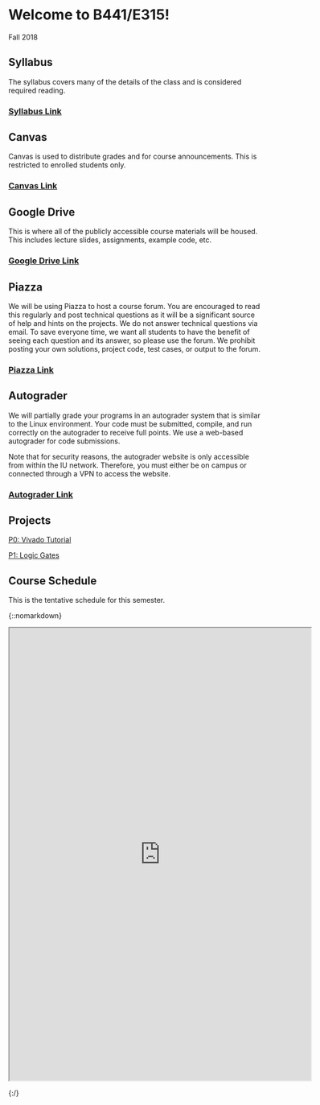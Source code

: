 # Welcome to B441/E315!

Fall 2018

## Syllabus

The syllabus covers many of the details of the class and is considered required
reading. 

### [Syllabus Link](https://docs.google.com/document/d/e/2PACX-1vT7TNV4EW2wFGcmBubDebvns7ZI7QVURaFrLkGgaNw9PKo-o29OirHDP5riQ4OXBM39IEjF6rFc4_Di/pub)

## Canvas

Canvas is used to distribute grades and for course announcements.  This is
restricted to enrolled students only.

### [Canvas Link](https://iu.instructure.com/courses/1737693)

## Google Drive

This is where all of the publicly accessible course materials will be housed.
This includes lecture slides, assignments, example code, etc.  

### [Google Drive Link](https://drive.google.com/drive/folders/1D1-HrIt-PcKSHfEDEsPc7CJWWazd_74l?usp=sharing)

## Piazza

We will be using Piazza to host a course forum.  You are encouraged to read this
regularly and post technical questions as it will be a significant source of
help and hints on the projects. We do not answer technical questions via email.
To save everyone time, we want all students to have the benefit of
seeing each question and its answer, so please use the forum. We prohibit
posting your own solutions, project code, test cases, or output to the forum.

### [Piazza Link](https://piazza.com/class/jkih6n5kn6c1xh)


## Autograder

We will partially grade your programs in an autograder system that is similar to
the Linux environment. Your code must be submitted, compile, and run correctly
on the autograder to receive full points. We use a web-based autograder for code submissions. 

Note that for security reasons, the autograder website is only accessible from within the IU network.  Therefore, you must either be on campus or connected through a VPN to access the website.

### [Autograder Link](https://autograder.sice.indiana.edu)

## Projects

[P0: Vivado
Tutorial](https://docs.google.com/document/d/e/2PACX-1vTFs5damCubkKJ8IMnJnYjyeaS9B_t-tUjOw_3ol77GBCl77m-IzO_8RyAZxC-MrU_bMftUPsFtmfyX/pub)

[P1: Logic
Gates](https://docs.google.com/document/d/e/2PACX-1vQUCst5t_XMw0JDWeCxtTcqQeD-h1-1fRLMyktVMvHsM4RMcXhGWfyogOFnfcJHiqdToOj7C-SnxN6Q/pub)

## Course Schedule

This is the tentative schedule for this semester. 

{::nomarkdown}

<iframe src="https://docs.google.com/spreadsheets/d/e/2PACX-1vShqnSsP2jnbVbwGjV50bc-l8Ot-gE98R74PrO3neJ9GRTTYZpw61N7qLe2CZ-2GAy-QLeQqLaFkhOF/pubhtml?gid=0&amp;single=true&amp;widget=true&amp;headers=false" width="600" height="900">
</iframe>

{:/}
